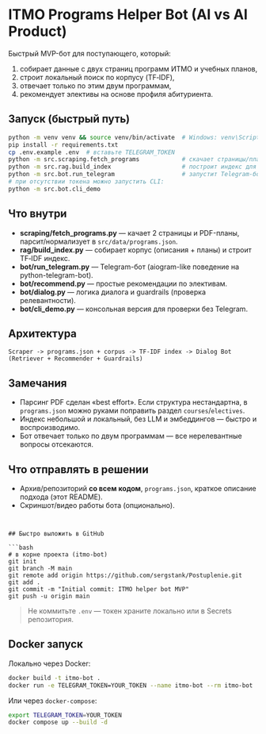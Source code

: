 # ITMO Programs Helper Bot (AI vs AI Product)

Быстрый MVP-бот для поступающего, который:
1) собирает данные с двух страниц программ ИТМО и учебных планов,
2) строит локальный поиск по корпусу (TF‑IDF),
3) отвечает только по этим двум программам,
4) рекомендует элективы на основе профиля абитуриента.

## Запуск (быстрый путь)
```bash
python -m venv venv && source venv/bin/activate  # Windows: venv\Scripts\activate
pip install -r requirements.txt
cp .env.example .env  # вставьте TELEGRAM_TOKEN
python -m src.scraping.fetch_programs            # скачает страницы/планы и соберёт programs.json
python -m src.rag.build_index                    # построит индекс для поиска
python -m src.bot.run_telegram                   # запустит Telegram‑бота
# при отсутствии токена можно запустить CLI:
python -m src.bot.cli_demo
```

## Что внутри
- **scraping/fetch_programs.py** — качает 2 страницы и PDF-планы, парсит/нормализует в `src/data/programs.json`.
- **rag/build_index.py** — собирает корпус (описания + планы) и строит TF‑IDF индекс.
- **bot/run_telegram.py** — Telegram-бот (aiogram-like поведение на python-telegram-bot).
- **bot/recommend.py** — простые рекомендации по элективам.
- **bot/dialog.py** — логика диалога и guardrails (проверка релевантности).
- **bot/cli_demo.py** — консольная версия для проверки без Telegram.

## Архитектура
```
Scraper -> programs.json + corpus -> TF-IDF index -> Dialog Bot (Retriever + Recommender + Guardrails)
```

## Замечания
- Парсинг PDF сделан «best effort». Если структура нестандартна, в `programs.json` можно руками поправить раздел `courses`/`electives`.
- Индекс небольшой и локальный, без LLM и эмбеддингов — быстро и воспроизводимо.
- Бот отвечает только по двум программам — все нерелевантные вопросы отсекаются.

## Что отправлять в решении
- Архив/репозиторий **со всем кодом**, `programs.json`, краткое описание подхода (этот README).
- Скриншот/видео работы бота (опционально).
```


## Быстро выложить в GitHub

```bash
# в корне проекта (itmo-bot)
git init
git branch -M main
git remote add origin https://github.com/sergstank/Postuplenie.git
git add .
git commit -m "Initial commit: ITMO helper bot MVP"
git push -u origin main
```

> Не коммитьте `.env` — токен храните локально или в Secrets репозитория.

## Docker запуск

Локально через Docker:

```bash
docker build -t itmo-bot .
docker run -e TELEGRAM_TOKEN=YOUR_TOKEN --name itmo-bot --rm itmo-bot
```

Или через `docker-compose`:

```bash
export TELEGRAM_TOKEN=YOUR_TOKEN
docker compose up --build -d
```

